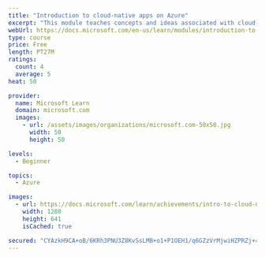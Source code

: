 ```yaml
---
title: "Introduction to cloud-native apps on Azure"
excerpt: "This module teaches concepts and ideas associated with cloud-native apps. We cover selecting Open-Source Software (OSS) components like Kubernetes and PostgreSQL, as well as unique Azure tools like Cosmos DB. We’ll also identify situations that call for building cloud-native apps, and review selecting components in an example scenario."
webUrl: https://docs.microsoft.com/en-us/learn/modules/introduction-to-cloud-native-apps/
type: course
price: Free
length: PT27M
ratings:
  count: 4
  average: 5
heat: 50

provider:
  name: Microsoft Learn
  domain: microsoft.com
  images:
    - url: /assets/images/organizations/microsoft.com-50x50.jpg
      width: 50
      height: 50

levels:
  - Beginner

topics:
  - Azure

images:
  - url: https://docs.microsoft.com/learn/achievements/intro-to-cloud-native-apps-social.png
    width: 1280
    height: 641
    isCached: true

secured: "CYAzkH9CA+oB/6KRh3PNU3Z8KvSsLMB+o1+P1OEH1/q6GZzVrMjwiHZPRZj+48FE4pAbLW9SaWkoCXNSvPUW6OZKe7DEJnAQp+P2mGPz2vsKHaT95scNyoSeS5Gxu7Cnha5FA3y1s9Jt0ijqndVt2JdHE3r9lyZK0IeMCV8wNzhEmzuXcDbOzmb2Hk0NYdbAZvc3/E++fUpcDlm9a5eSAz1kvDXC5kNGIY1xDlz7nlBpeIc6DCnt8ldUtz0PpIS7rbheVEnHvgIR4um5H4ANvihwvL32tI6ShROSXa9fXEUXLQaAPMm/9OR4I3AkavqUTrQgs/rrSnVlVkrpOvfLOUE2QXLKLEXXioyRoZXM276ame4KSNxwFv6LwNkOpWNdTIN1XBDT17emX7aTGqVv0asfEBjZuy9yA1xAe6r8b24=;QAJzTbmI/BMx+cVuEOxsAw=="
---
```


